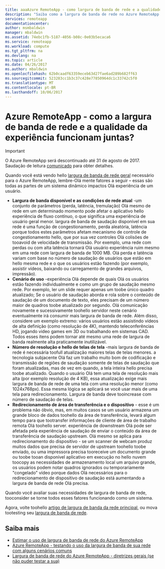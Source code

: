 ```yaml
---
title: aaaAzure RemoteApp - como largura de banda de rede e a qualidade do tiver trabalho juntas? | Microsoft Docs
description: "Saiba como a largura de banda de rede no Azure RemoteApp pode afetar a qualidade da experiência do usuário."
services: remoteapp
documentationcenter: 
author: msmbaldwin
manager: mbaldwin
ms.assetid: 74ebc1fb-5187-4056-b08c-0e03b5ecaca6
ms.service: remoteapp
ms.workload: compute
ms.tgt_pltfrm: na
ms.devlang: na
ms.topic: article
ms.date: 04/26/2017
ms.author: mbaldwin
ms.openlocfilehash: 62b0caadf63359eceb63d27fae6ad289b682ff63
ms.sourcegitcommit: 523283cc1b3c37c428e77850964dc1c33742c5f0
ms.translationtype: MT
ms.contentlocale: pt-BR
ms.lasthandoff: 10/06/2017
---
```

# <a name="azure-remoteapp---how-do-network-bandwidth-and-quality-of-experience-work-together"></a>Azure RemoteApp - como a largura de banda de rede e a qualidade da experiência funcionam juntas?
> [!IMPORTANT]
> O Azure RemoteApp será descontinuado até 31 de agosto de 2017. Saudação de leitura [comunicado](https://go.microsoft.com/fwlink/?linkid=821148) para obter detalhes.
> 
> 

Quando você está vendo hello [largura de banda de rede geral](remoteapp-bandwidth.md) necessário para o Azure RemoteApp, lembre-Olá mente fatores a seguir – essas são todas as partes de um sistema dinâmico impactos Olá experiência de um usuário. 

* **Largura de banda disponível e as condições de rede atual** -um conjunto de parâmetros (perda, latência, tremulação) Olá mesmo de rede em um determinado momento pode afetar o aplicativo hello experiência de fluxo contínuo, o que significa uma experiência de usuário geral menor. largura de banda de saudação disponível em sua rede é uma função de congestionamento, perda aleatória, latência porque todos estes parâmetros afetam mecanismo de controle de congestionamento hello, que por sua vez controles Olá colisões de tooavoid de velocidade de transmissão.  Por exemplo, uma rede com perdas ou com alta latência tornará Olá usuário experiência ruim mesmo em uma rede com largura de banda de 1000 MB. Olá perda e latência variam com base no número de saudação de usuários que estão em hello mesma rede e o que os usuários estão fazendo (por exemplo, assistir vídeos, baixando ou carregamento de grandes arquivos, impressão).
* **Cenário de uso** -experiência Olá depende de quais Olá os usuários estão fazendo individualmente e como um grupo de saudação mesmo rede. Por exemplo, ler um slide requer apenas um toobe único quadro atualizado; Se o usuário de saudação aborda e rola sobre o conteúdo de saudação de um documento de texto, eles precisam de um número maior de quadros toobe atualizado por segundo. Olá comunicação novamente e sucessivamente toohello servidor neste cenário eventualmente irá consumir mais largura de banda de rede. Além disso, considere um exemplo extremo: vários usuários estão assistindo vídeos de alta definição (como resolução de 4K), mantendo teleconferências HD, jogando video games em 3D ou trabalhando em sistemas CAD. Todos esses itens podem tornar até mesmo uma rede de largura de banda realmente alta praticamente inutilizável.
* **Número de resolução e hello de telas de tela** -mais largura de banda de rede é necessária toofull atualização maiores telas de telas menores. a tecnologia subjacente Olá faz um trabalho muito bom de codificação e transmissão de regiões de saudação somente de telas de saudação que foram atualizadas, mas de vez em quando, a tela inteira hello precisa toobe atualizado. Quando o usuário Olá tem uma tela de resolução mais alta (por exemplo resolução de 4 KB), essa atualização exige mais largura de banda de rede de uma tela com uma resolução menor (como 1024x768px). Essa mesma lógica se aplicará se você usar mais de uma tela para redirecionamento. Largura de banda deve tooincrease com número de saudação de telas.
* **Redirecionamento de área de transferência e o dispositivo** - esse é um problema não óbvio, mas, em muitos casos se um usuário armazena um grande bloco de dados toohello da área de transferência, levará algum tempo para que tootransfer informações de cliente de área de trabalho remota Olá toohello server. experiência de downstream Olá pode ser afetada pela experiência de saudação de enviar o conteúdo da área de transferência de saudação upstream. Olá mesmo se aplica para redirecionamento do dispositivo - se um scanner de webcam produz muitos dados que precisa de servidor de upstream toohello toobe enviado, ou uma impressora precisa tooreceive um documento grande ou toobe tooan disponível aplicativo em execução no hello nuvem toocopy as necessidades de armazenamento local um arquivo grande, os usuários podem notar quadros ignorados ou temporariamente "congelado" vídeo porque dados Olá necessários para o redirecionamento de dispositivo de saudação está aumentando a largura de banda de rede Olá precisa. 

Quando você avaliar suas necessidades de largura de banda de rede, tooconsider se torne todos esses fatores funcionando como um sistema.

Agora, volte toohello [artigo de largura de banda da rede principal](remoteapp-bandwidth.md), ou mova tootesting seu [largura de banda de rede](remoteapp-bandwidthtests.md).

## <a name="learn-more"></a>Saiba mais
* [Estimar o uso de largura de banda de rede do Azure RemoteApp](remoteapp-bandwidth.md)
* [Azure RemoteApp - testando o uso da largura de banda de sua rede com alguns cenários comuns](remoteapp-bandwidthtests.md)
* [Largura de banda de rede do Azure RemoteApp - diretrizes gerais (se não puder testar a sua)](remoteapp-bandwidthguidelines.md)

